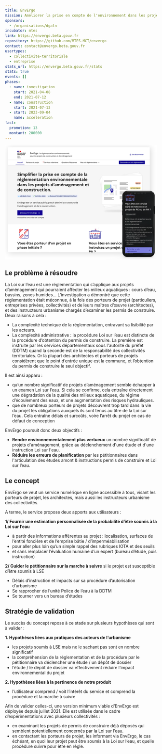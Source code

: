 ```yaml
---
title: EnvErgo
mission: Améliorer la prise en compte de l'environnement dans les projets d'aménagement
sponsors:
  - /organisations/dgaln
incubator: mtes
link: https://envergo.beta.gouv.fr
repository: https://github.com/MTES-MCT/envergo
contact: contact@envergo.beta.gouv.fr
usertypes:
  - collectivite-territoriale
  - entreprise
stats_url: https://envergo.beta.gouv.fr/stats
stats: true
events: []
phases:
  - name: investigation
    start: 2021-04-08
    end: 2021-07-12
  - name: construction
    start: 2021-07-13
  - start: 2023-09-04
    name: acceleration
fast:
  promotion: 13
  montant: 200000
---
```

![](/img/netlifycms/envergo.jpg)

## Le problème à résoudre

La Loi sur l’eau est une réglementation qui s’applique aux projets d’aménagement qui pourraient affecter les milieux aquatiques : cours d’eau, bassins, zones humides...
L’investigation a démontré que cette réglementation était méconnue, à la fois des porteurs de projet (particuliers, entreprises privées, collectivités) et de leurs maîtres d’œuvre (architectes), et des instructeurs urbanisme chargés d’examiner les permis de construire.
Deux raisons à cela :

* La complexité technique de la réglementation, entravant sa lisibilité par les acteurs.
* La complexité administrative : la procédure Loi sur l’eau est distincte de la procédure d’obtention du permis de construire. La première est instruite par les services départementaux sous l'autorité du préfet (DDTM) quand la seconde est de la responsabilité des collectivités territoriales. Or la plupart des architectes et porteurs de projets considèrent que le point d’entrée unique est la commune, et l’obtention du permis de construire le seul objectif.

Il est ainsi apparu :

* qu’un nombre significatif de projets d’aménagement semble échapper à un examen Loi sur l’eau. 
  Si cela se confirme, cela entraîne directement une dégradation de la qualité des milieux aquatiques, du régime d’écoulement des eaux, et une augmentation des risques hydrauliques.
* que de nombreux porteurs de projets découvrent trop tard dans la vie du projet les obligations auxquels ils sont tenus au titre de la Loi sur l’eau. 
  Cela entraîne délais et surcoûts, voire l’arrêt du projet en cas de défaut de conception

EnvErgo poursuit donc deux objectifs :

* **Rendre environnementalement plus vertueux** un nombre significatif de projets d'aménagement, grâce au déclenchement d'une étude et d'une instruction Loi sur l'eau.
* **Réduire les erreurs de planification** par les pétitionnaires dans l'articulation des études amont & instructions permis de construire et Loi sur l’eau.

## Le concept

EnvErgo se veut un service numérique en ligne accessible à tous, visant les porteurs de projet, les architectes, mais aussi les instructeurs urbanisme des collectivités.

A terme, le service propose deux apports aux utilisateurs :

**1/ Fournir une estimation personnalisée de la probabilité d’être soumis à la Loi sur l’eau** 

* à partir des informations afférentes au projet : localisation, surfaces de l’entité foncière et de l’emprise bâtie / d’imperméabilisation
* pour aller plus loin qu’un simple rappel des rubriques IOTA et des seuils
* et sans remplacer l’évaluation humaine d’un expert (bureau d’étude, puis instruction)

**2/ Guider le pétitionnaire sur la marche à suivre** si le projet est susceptible d’être soumis à LSE

* Délais d’instruction et impacts sur sa procédure d’autorisation d’urbanisme
* Se rapprocher de l’unité Police de l’eau à la DDTM
* Se tourner vers un bureau d’études

## Stratégie de validation

Le succès du concept repose à ce stade sur plusieurs hypothèses qui sont à valider :

**1. Hypothèses liées aux pratiques des acteurs de l’urbanisme**

* les projets soumis à LSE mais ne le sachant pas sont en nombre significatif
* la compréhension de la réglementation et de la procédure par le pétitionnaire va déclencher une étude / un dépôt de dossier
* l’étude / le dépôt de dossier va effectivement réduire l’impact environnemental
  du projet

**2. Hypothèses liées à la pertinence de notre produit**

* l’utilisateur comprend / voit l’intérêt du service et comprend la procédure et la marche à suivre

Afin de valider celles-ci, une version minimum viable d’EnvErgo est déployée depuis juillet 2021. Elle est utilisée dans le cadre d’expérimentations avec plusieurs collectivités :

* en examinant les projets de permis de construire déjà déposés qui semblent potentiellement concernés par la Loi sur l’eau.
* en contactant les porteurs de projet, les informant via EnvErgo, le cas échéant, en quoi leur projet peut être soumis à la Loi sur l’eau, et quelle procédure suivre pour être en règle.